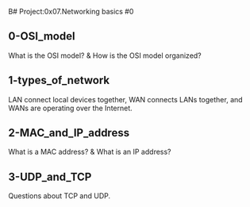 B# Project:0x07.Networking basics #0

## 0-OSI_model

What is the OSI model? & How is the OSI model organized?

## 1-types_of_network

LAN connect local devices together, WAN connects LANs together, and WANs are operating over the Internet.

## 2-MAC_and_IP_address

What is a MAC address? & What is an IP address?

## 3-UDP_and_TCP

Questions about TCP and UDP.